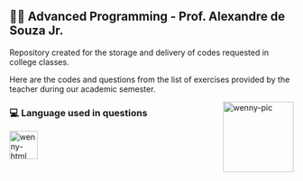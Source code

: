## 👩‍💻 Advanced Programming - Prof. Alexandre de Souza Jr.
Repository created for the storage and delivery of codes requested in college classes.
<p> Here are the codes and questions from the list of exercises provided by the teacher during our academic semester.
<p> <img align="right" alt="wenny-pic" src="https://i.picasion.com/pic92/9558e847075146684fa2b2f72ab88dea.gif" width="125" height="125" border="0"/>

### 💻 Language used in questions
  <img align="center" alt="wenny-html" height ="50" widht="60" src="https://cdn.jsdelivr.net/gh/devicons/devicon/icons/java/java-original-wordmark.svg" />   
   
